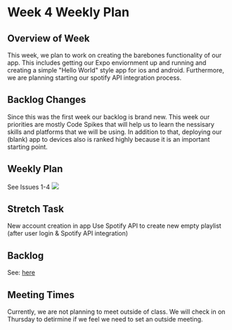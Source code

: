 # Week 4 Weekly Plan

## Overview of Week
This week, we plan to work on creating the barebones functionality of our app. This includes getting our Expo enviornment up and running and creating a simple "Hello World" style app for ios and android. Furthermore, we are planning starting our spotify API integration process.

## Backlog Changes
Since this was the first week our backlog is brand new. This week our priorities are mostly Code Spikes that will help us to learn the nessisary skills and platforms that we will be using. In addition to that, deploying our (blank) app to devices also is ranked highly because it is an important starting point.

## Weekly Plan
See Issues 1-4
![](https://i.imgur.com/ir0A1ss.png)

## Stretch Task
New account creation in app
Use Spotify API to create new empty playlist (after user login & Spotify API integration)

## Backlog
See: [here](https://docs.google.com/document/d/1dNpKkP6-cT1wHbiCkSyPnnrPagp8rXVfpdTVOiYwgqQ/edit?usp=sharing)

## Meeting Times
Currently, we are not planning to meet outside of class. We will check in on Thursday to detirmine if we feel we need to set an outside meeting.
